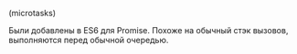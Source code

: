 (microtasks)

Были добавлены в ES6 для Promise. Похоже на обычный стэк вызовов, выполняются перед обычной очередью.
